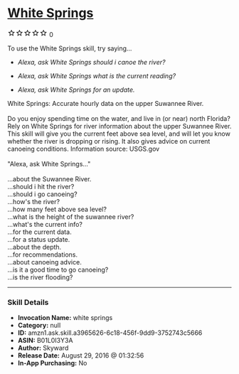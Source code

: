# [White Springs](http://alexa.amazon.com/#skills/amzn1.ask.skill.a3965626-6c18-456f-9dd9-3752743c5666)
![0 stars](../../images/ic_star_border_black_18dp_1x.png)![0 stars](../../images/ic_star_border_black_18dp_1x.png)![0 stars](../../images/ic_star_border_black_18dp_1x.png)![0 stars](../../images/ic_star_border_black_18dp_1x.png)![0 stars](../../images/ic_star_border_black_18dp_1x.png) 0

To use the White Springs skill, try saying...

* *Alexa, ask White Springs should i canoe the river?*

* *Alexa, ask White Springs what is the current reading?*

* *Alexa, ask White Springs for an update.*

White Springs: Accurate hourly data on the upper Suwannee River.<br>
<br>
Do you enjoy spending time on the water, and live in (or near) north Florida?  Rely on White Springs for river information about the upper Suwannee River.  This skill will give you the current feet above sea level, and will let you know whether the river is dropping or rising.  It also gives advice on current canoeing conditions.  Information source: USGS.gov<br>
<br>
"Alexa, ask White Springs..."<br>
<br>
...about the Suwannee River.<br>
...should i hit the river?<br>
...should i go canoeing?<br>
...how's the river?<br>
...how many feet above sea level?<br>
...what is the height of the suwannee river?<br>
...what's the current info?<br>
...for the current data.<br>
...for a status update.<br>
...about the depth.<br>
...for recommendations.<br>
...about canoeing advice.<br>
...is it a good time to go canoeing?<br>
...is the river flooding?<br>

***

### Skill Details

* **Invocation Name:** white springs
* **Category:** null
* **ID:** amzn1.ask.skill.a3965626-6c18-456f-9dd9-3752743c5666
* **ASIN:** B01L0I3Y3A
* **Author:** Skyward
* **Release Date:** August 29, 2016 @ 01:32:56
* **In-App Purchasing:** No
